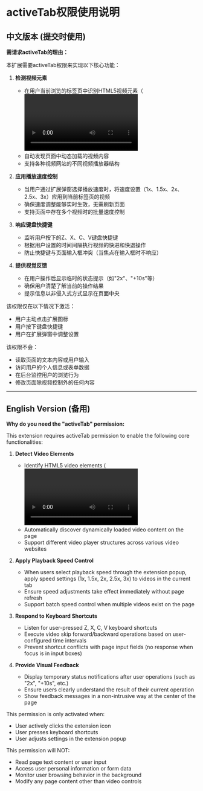 # activeTab权限使用说明

## 中文版本 (提交时使用)

**需请求activeTab的理由：**

本扩展需要activeTab权限来实现以下核心功能：

1. **检测视频元素**
   - 在用户当前浏览的标签页中识别HTML5视频元素（<video>标签）
   - 自动发现页面中动态加载的视频内容
   - 支持各种视频网站的不同视频播放器结构

2. **应用播放速度控制**
   - 当用户通过扩展弹窗选择播放速度时，将速度设置（1x、1.5x、2x、2.5x、3x）应用到当前标签页的视频
   - 确保速度调整能够实时生效，无需刷新页面
   - 支持页面中存在多个视频时的批量速度控制

3. **响应键盘快捷键**
   - 监听用户按下的Z、X、C、V键盘快捷键
   - 根据用户设置的时间间隔执行视频的快进和快退操作
   - 防止快捷键与页面输入框冲突（当焦点在输入框时不响应）

4. **提供视觉反馈**
   - 在用户操作后显示临时的状态提示（如"2x"、"+10s"等）
   - 确保用户清楚了解当前的操作结果
   - 提示信息以非侵入式方式显示在页面中央

该权限仅在以下情况下激活：
- 用户主动点击扩展图标
- 用户按下键盘快捷键
- 用户在扩展弹窗中调整设置

该权限不会：
- 读取页面的文本内容或用户输入
- 访问用户的个人信息或表单数据
- 在后台监控用户的浏览行为
- 修改页面除视频控制外的任何内容

---

## English Version (备用)

**Why do you need the "activeTab" permission:**

This extension requires activeTab permission to enable the following core functionalities:

1. **Detect Video Elements**
   - Identify HTML5 video elements (<video> tags) in the user's currently active tab
   - Automatically discover dynamically loaded video content on the page
   - Support different video player structures across various video websites

2. **Apply Playback Speed Control**
   - When users select playback speed through the extension popup, apply speed settings (1x, 1.5x, 2x, 2.5x, 3x) to videos in the current tab
   - Ensure speed adjustments take effect immediately without page refresh
   - Support batch speed control when multiple videos exist on the page

3. **Respond to Keyboard Shortcuts**
   - Listen for user-pressed Z, X, C, V keyboard shortcuts
   - Execute video skip forward/backward operations based on user-configured time intervals
   - Prevent shortcut conflicts with page input fields (no response when focus is in input boxes)

4. **Provide Visual Feedback**
   - Display temporary status notifications after user operations (such as "2x", "+10s", etc.)
   - Ensure users clearly understand the result of their current operation
   - Show feedback messages in a non-intrusive way at the center of the page

This permission is only activated when:
- User actively clicks the extension icon
- User presses keyboard shortcuts
- User adjusts settings in the extension popup

This permission will NOT:
- Read page text content or user input
- Access user personal information or form data
- Monitor user browsing behavior in the background
- Modify any page content other than video controls